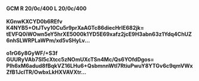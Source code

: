 #### GCM R 20/0c/400 L 20/0c/400
**KGnwKXCYD0b6REfv**<br/>**K4NYB5+OtJTvy10Cu5r9prXaAGTc86diecHrIE682jk=**<br/>**tEVFQ0iWOwn5eY5hrXE5000k1YD5E69xafz2jcE9H3abn63z1Ydq4ChUZ6nhSLWRPLaWPm/xd5vSHyLv...**<br/><br/>
**o1rG6y8GyWF/+S3f**<br/>**GUURyVAb7Sl5cXtcc5zNOmUXcTSn4Mc/Qs6YOfdDgos=**<br/>**PIh6xM6adud8fBqkVZ16LHu6+QsbmnnWtl7RtiuPwuY8YTGv6c9qmVWxZfB1JclTR/OwbxLkHXVAVXtr...**